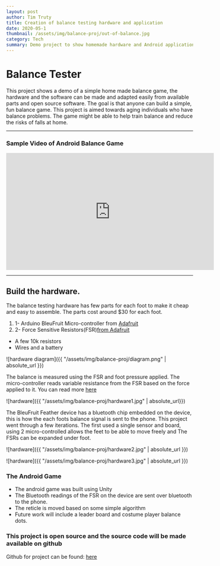 ```yaml
---
layout: post
author: Tim Truty
title: Creation of balance testing hardware and application
date: 2020-05-1
thumbnail: /assets/img/balance-proj/out-of-balance.jpg
category: Tech
summary: Demo project to show homemade hardware and Android application to test balance in a simple fun game.
---
```


# Balance Tester

This project shows a demo of a simple home made balance game, the hardware and the software can be made and adapted easily from available parts and open source software. The goal is that anyone can build a simple, fun balance game. This project is aimed towards aging individuals who have balance problems. The game might be able to help train balance and reduce the risks of falls at home.

<hr />

<h3>Sample Video of Android Balance Game</h3>

<iframe width="560" height="315" src="https://www.youtube.com/embed/-CGvL4zsEN4?rel=0&amp;controls=0&amp;showinfo=0" frameborder="0" allow="autoplay; encrypted-media" allowfullscreen=""></iframe>

<hr />

## Build the hardware.

The balance testing hardware has few parts for each foot to make it cheap and easy to assemble. The parts cost around $30 for each foot.

1. 1- Arduino BleuFruit Micro-controller from [Adafruit](https://www.adafruit.com/product/3406)
2. 2- Force Sensitive Resistors(FSR)[from Adafruit](https://www.adafruit.com/product/1075)
 - A few 10k resistors 
 - Wires and a battery


![hardware diagram]({{ "/assets/img/balance-proj/diagram.png" | absolute_url }})

The balance is measured using the FSR and foot pressure applied. The micro-controller reads variable resistance from the FSR based on the force applied to it. You can read more [here](https://learn.adafruit.com/force-sensitive-resistor-fsr/using-an-fsr)

![hardware]({{ "/assets/img/balance-proj/hardware1.jpg" | absolute_url}})

The BleuFruit Feather device has a bluetooth chip embedded on the device, this is how the each foots balance signal is sent to the phone. This project went through a few iterations. The first used a single sensor and board, using 2 micro-controlled allows the feet to be able to move freely and The FSRs can be expanded under foot.

![hardware]({{ "/assets/img/balance-proj/hardware2.jpg" | absolute_url }})

![hardware]({{ "/assets/img/balance-proj/hardware3.jpg" | absolute_url }})



### The Android Game

- The android game was built using Unity
- The Bluetooth readings of the FSR on the device are sent over bluetooth to the phone.
- The reticle is moved based on some simple algorithm
- Future work will include a leader board and costume player balance dots.

### This project is open source and the source code will be made available on github

Github for project can be found: [here](https://github.com/ttruty)